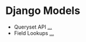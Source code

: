 # Django Models

- Queryset API [...](https://docs.djangoproject.com/en/4.0/ref/models/querysets/#queryset-api)
- Field Lookups [...](https://docs.djangoproject.com/en/4.0/ref/models/querysets/#field-lookups)
